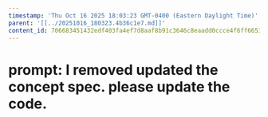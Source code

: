 ```yaml
---
timestamp: 'Thu Oct 16 2025 18:03:23 GMT-0400 (Eastern Daylight Time)'
parent: '[[../20251016_180323.4b36c1e7.md]]'
content_id: 706683451432edf403fa4ef7d8aaf8b91c3646c8eaadd0ccce4f6ff66531a4f8
---
```


# prompt: I removed updated the concept spec. please update the code.
